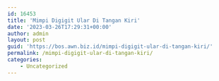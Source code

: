 ```yaml
---
id: 16453
title: 'Mimpi Digigit Ular Di Tangan Kiri'
date: '2023-03-26T17:29:31+00:00'
author: admin
layout: post
guid: 'https://bos.awn.biz.id/mimpi-digigit-ular-di-tangan-kiri/'
permalink: /mimpi-digigit-ular-di-tangan-kiri/
categories:
    - Uncategorized
---
```


